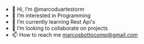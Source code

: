 - 👋 Hi, I’m @marcoduartestorm
- 👀 I’m interested in Programming
- 🌱 I’m currently learning Rest Api's
- 💞️ I’m looking to collaborate on projects
- 📫 How to reach me marcosbottocomp@gmail.com

<!---
marcoduartestorm/marcoduartestorm is a ✨ special ✨ repository because its `README.md` (this file) appears on your GitHub profile.
You can click the Preview link to take a look at your changes.
--->
